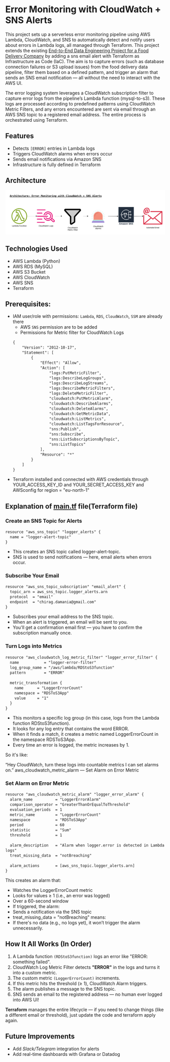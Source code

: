 # Error Monitoring with CloudWatch + SNS Alerts

This project sets up a serverless error monitoring pipeline using AWS Lambda, CloudWatch, and SNS to automatically detect and notify users about errors in Lambda logs, all managed through Terraform. This project extends the existing [End-to-End Data Engineering Project for a Food Delivery Company](https://github.com/chiraggivan/DE-food-delivery) by adding a sns email alert with Terraform as Infrastructure as Code (IaC). The aim is to capture errors (such as database connection failures or S3 upload issues) from the food delivery data pipeline, filter them based on a defined pattern, and trigger an alarm that sends an SNS email notification — all without the need to interact with the AWS UI.

The error logging system leverages a CloudWatch subscription filter to capture error logs from the pipeline’s Lambda function (mysql-to-s3). These logs are processed according to predefined patterns using CloudWatch Metric Filters, and any errors encountered are sent via email through an AWS SNS topic to a registered email address. The entire process is orchestrated using Terraform.
## Features

- Detects `[ERROR]` entries in Lambda logs
- Triggers CloudWatch alarms when errors occur
- Sends email notifications via Amazon SNS
- Infrastructure is fully defined in Terraform

## Architecture

![Lambda ➡️ Logs ➡️ CloudWatch Metric Filter ➡️ Alarm ➡️ SNS ➡️ Email](/Architecture-SNS-Alert.png)

## Technologies Used
-   AWS Lambda (Python)
-   AWS RDS (MySQL)
-   AWS S3 Bucket
-   AWS CloudWatch
-   AWS SNS
-   Terraform

## Prerequisites: 
- IAM user/role with permissions: `Lambda`, `RDS`, `CloudWatch`, `SSM` are already there
    - AWS `SNS` permission are to be added
    - Permissions for Metric filter for CloudWatch Logs
    ```
    {
        "Version": "2012-10-17",
        "Statement": [
            {
                "Effect": "Allow",
                "Action": [
                    "logs:PutMetricFilter",
                    "logs:DescribeLogGroups",
                    "logs:DescribeLogStreams",
                    "logs:DescribeMetricFilters",
                    "logs:DeleteMetricFilter",
                    "cloudwatch:PutMetricAlarm",
                    "cloudwatch:DescribeAlarms",
                    "cloudwatch:DeleteAlarms",
                    "cloudwatch:GetMetricData",
                    "cloudwatch:ListMetrics",
                    "cloudwatch:ListTagsForResource",
                    "sns:Publish",
                    "sns:Subscribe",
                    "sns:ListSubscriptionsByTopic",
                    "sns:ListTopics"
                ],
                "Resource": "*"
            }
        ]
    }
    ```
- Terraform installed and connected with AWS credentials through YOUR_ACCESS_KEY_ID and YOUR_SECRET_ACCESS_KEY and AWSconfig for region = "eu-north-1"

## Explanation of [main.tf](main.tf) file(Terraform file)

### Create an SNS Topic for Alerts
```
resource "aws_sns_topic" "logger_alerts" {
  name = "logger-alert-topic"
}
```
- This creates an SNS topic called logger-alert-topic.
- SNS is used to send notifications — here, email alerts when errors occur.

### Subscribe Your Email
```
resource "aws_sns_topic_subscription" "email_alert" {
  topic_arn = aws_sns_topic.logger_alerts.arn
  protocol  = "email"
  endpoint  = "chirag.damania@gmail.com"
}
```
- Subscribes your email address to the SNS topic.
- When an alert is triggered, an email will be sent to you.
- You'll get a confirmation email first — you have to confirm the subscription manually once.

### Turn Logs into Metrics
```
resource "aws_cloudwatch_log_metric_filter" "logger_error_filter" {
  name           = "logger-error-filter"
  log_group_name = "/aws/lambda/RDStoS3function"
  pattern        = "ERROR"

  metric_transformation {
    name      = "LoggerErrorCount"
    namespace = "RDSToS3App"
    value     = "1"
  }
}
```
- This monitors a specific log group (in this case, logs from the Lambda function RDStoS3function).
- It looks for any log entry that contains the word ERROR.
- When it finds a match, it creates a metric named LoggerErrorCount in the namespace RDSToS3App.
- Every time an error is logged, the metric increases by 1.

So it's like:

“Hey CloudWatch, turn these logs into countable metrics I can set alarms on.”
aws_cloudwatch_metric_alarm — Set Alarm on Error Metric

### Set Alarm on Error Metric
```
resource "aws_cloudwatch_metric_alarm" "logger_error_alarm" {
  alarm_name          = "LoggerErrorAlarm"
  comparison_operator = "GreaterThanOrEqualToThreshold"
  evaluation_periods  = 1
  metric_name         = "LoggerErrorCount"
  namespace           = "RDSToS3App"
  period              = 60
  statistic           = "Sum"
  threshold           = 1

  alarm_description   = "Alarm when logger.error is detected in Lambda logs"
  treat_missing_data  = "notBreaching"

  alarm_actions       = [aws_sns_topic.logger_alerts.arn]
}
```

This creates an alarm that:

- Watches the LoggerErrorCount metric
- Looks for values ≥ 1 (i.e., an error was logged)
- Over a 60-second window
- If triggered, the alarm:
- Sends a notification via the SNS topic
- treat_missing_data = "notBreaching" means:
- If there's no data (e.g., no logs yet), it won’t trigger the alarm unnecessarily.

##  How It All Works (In Order)
1. A Lambda function `(RDStoS3function)` logs an error like "ERROR: something failed".
2. CloudWatch Log Metric Filter detects **"ERROR"** in the logs and turns it into a custom metric.
3. The custom metric `(LoggerErrorCount)` increments.
4. If this metric hits the threshold (≥ 1), CloudWatch Alarm triggers.
5. The alarm publishes a message to the SNS topic.
6. SNS sends an email to the registered address — no human ever logged into AWS UI!

**Terraform** manages the entire lifecycle — if you need to change things (like a different email or threshold), just update the code and terraform apply again.

## Future Improvements
- Add *Slack/Telegram* integration for alerts
- Add real-time dashboards with Grafana or Datadog
